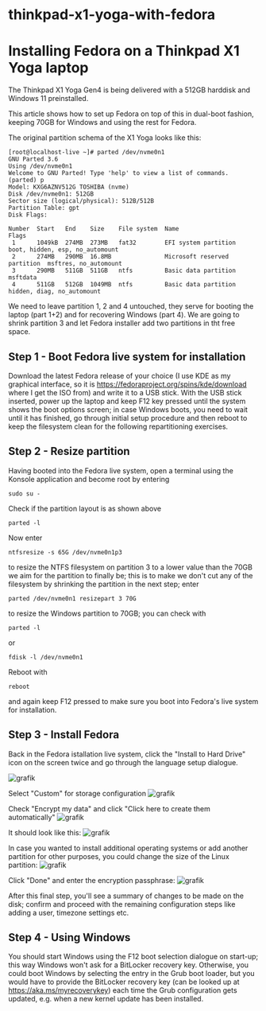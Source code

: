 # thinkpad-x1-yoga-with-fedora
Installing Fedora on a Thinkpad X1 Yoga laptop
==============================================

The Thinkpad X1 Yoga Gen4 is being delivered with a 512GB harddisk and Windows 11 preinstalled.

This article shows how to set up Fedora on top of this in dual-boot fashion, keeping 70GB for Windows and using the rest for Fedora.

The original partition schema of the X1 Yoga looks like this:
```
[root@localhost-live ~]# parted /dev/nvme0n1
GNU Parted 3.6
Using /dev/nvme0n1
Welcome to GNU Parted! Type 'help' to view a list of commands.
(parted) p                                                                
Model: KXG6AZNV512G TOSHIBA (nvme)
Disk /dev/nvme0n1: 512GB
Sector size (logical/physical): 512B/512B
Partition Table: gpt
Disk Flags: 

Number  Start   End    Size    File system  Name                          Flags
 1      1049kB  274MB  273MB   fat32        EFI system partition          boot, hidden, esp, no_automount
 2      274MB   290MB  16.8MB               Microsoft reserved partition  msftres, no_automount
 3      290MB   511GB  511GB   ntfs         Basic data partition          msftdata
 4      511GB   512GB  1049MB  ntfs         Basic data partition          hidden, diag, no_automount
```

We need to leave partition 1, 2 and 4 untouched, they serve for booting the laptop (part 1+2) and for recovering Windows (part 4). We are going to shrink partition 3 and let Fedora installer add two partitions in tht free space.

Step 1 - Boot Fedora live system for installation
-------------------------------------------------
Download the latest Fedora release of your choice (I use KDE as my graphical interface, so it is https://fedoraproject.org/spins/kde/download where I get the ISO from) and write it to a USB stick.
With the USB stick inserted, power up the laptop and keep F12 key pressed until the system shows the boot options screen; in case Windows boots, you need to wait until it has finished, go through initial setup procedure and then reboot to keep the filesystem clean for the following repartitioning exercises.

Step 2 - Resize partition
-------------------------
Having booted into the Fedora live system, open a terminal using the Konsole application and become root by entering
```
sudo su -
```

Check if the partition layout is as shown above
```
parted -l
```

Now enter
```
ntfsresize -s 65G /dev/nvme0n1p3
```
to resize the NTFS filesystem on partition 3 to a lower value than the 70GB we aim for the partition to finally be; this is to make we don't cut any of the filesystem by shrinking the partition in the next step; enter
```
parted /dev/nvme0n1 resizepart 3 70G
```
to resize the Windows partition to 70GB; you can check with
```
parted -l
```
or
```
fdisk -l /dev/nvme0n1
```

Reboot with
```
reboot
```
and again keep F12 pressed to make sure you boot into Fedora's live system for installation.

Step 3 - Install Fedora
-----------------------
Back in the Fedora istallation live system, click the "Install to Hard Drive" icon on the screen twice and go through the language setup dialogue.

![grafik](https://github.com/joschro/thinkpad-x1-yoga-with-fedora/assets/12337748/5dd9304a-face-41f6-9b39-5a28942cf5aa)


Select "Custom" for storage configuration
![grafik](https://github.com/joschro/thinkpad-x1-yoga-with-fedora/assets/12337748/f306b7bf-9766-4145-b6d5-932374122bca)


Check "Encrypt my data" and click "Click here to create them automatically"
![grafik](https://github.com/joschro/thinkpad-x1-yoga-with-fedora/assets/12337748/6771b5fe-296c-4ac6-aa6f-c4d205fa3e58)

It should look like this:
![grafik](https://github.com/joschro/thinkpad-x1-yoga-with-fedora/assets/12337748/29fd0ef6-a6c8-43c7-b776-9b6da2a3c987)

In case you wanted to install additional operating systems or add another partition for other purposes, you could change the size of the Linux partition:
![grafik](https://github.com/joschro/thinkpad-x1-yoga-with-fedora/assets/12337748/7f0bc39a-b32c-4d09-9c6e-e57c2e1715a9)

Click "Done" and enter the encryption passphrase:
![grafik](https://github.com/joschro/thinkpad-x1-yoga-with-fedora/assets/12337748/066937b6-e83a-45da-8c2e-7357e97d6fb5)

After this final step, you'll see a summary of changes to be made on the disk; confirm and proceed with the remaining configuration steps like adding a user, timezone settings etc.

Step 4 - Using Windows
----------------------
You should start Windows using the F12 boot selection dialogue on start-up; this way Windows won't ask for a BitLocker recovery key. Otherwise, you could boot Windows by selecting the entry in the Grub boot loader, but you would have to provide the BitLocker recovery key (can be looked up at https://aka.ms/myrecoverykey) each time the Grub configuration gets updated, e.g. when a new kernel update has been installed.
